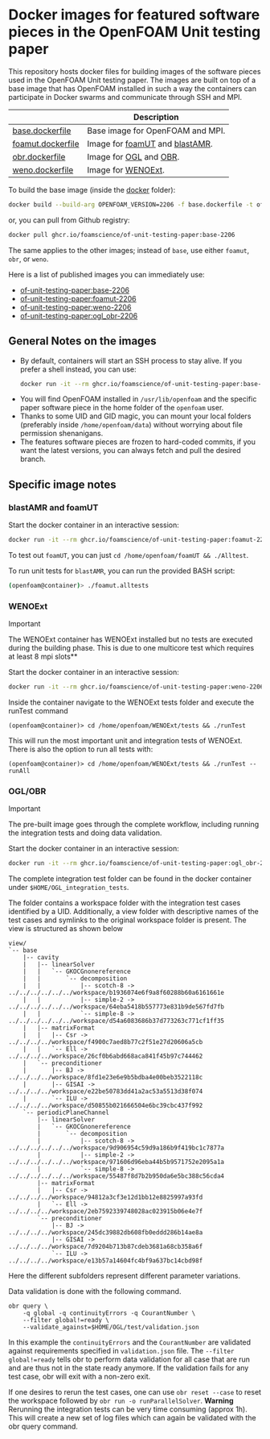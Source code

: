 # Docker images for featured software pieces in the OpenFOAM Unit testing paper

This repository hosts docker files for building images of the software pieces used in the OpenFOAM Unit testing paper.
The images are built on top of a base image that has OpenFOAM installed in such a way the containers can participate
in Docker swarms and communicate through SSH and MPI.

|                                               | Description |
|-----------------------------------------------|-------------|
| [base.dockerfile](docker/base.dockerfile)     | Base image for OpenFOAM and MPI. |
| [foamut.dockerfile](docker/foamut.dockerfile) | Image for [foamUT](https://github.com/FoamScience/foamUT) and [blastAMR](https://github.com/STFS-TUDa/blastAMR).|
| [obr.dockerfile](docker/ogl_obr.dockerfile)   | Image for [OGL](https://github.com/hpsim/OGL) and [OBR](https://github.com/hpsim/OBR). |
| [weno.dockerfile](docker/weno.dockerfile)     | Image for [WENOExt](https://github.com/WENO-OF/WENOEXT). |

To build the base image (inside the [docker](docker) folder):
```bash
docker build --build-arg OPENFOAM_VERSION=2206 -f base.dockerfile -t of-unit-testing-paper:base-2206 .
```
or, you can pull from Github registry:
```bash
docker pull ghcr.io/foamscience/of-unit-testing-paper:base-2206
```
The same applies to the other images; instead of `base`, use either `foamut`, `obr`, or `weno`.

Here is a list of published images you can immediately use:
- [of-unit-testing-paper:base-2206](https://github.com/FoamScience/of-unit-testing-paper/pkgs/container/of-unit-testing-paper/184606004?tag=base-2206)
- [of-unit-testing-paper:foamut-2206](https://github.com/FoamScience/of-unit-testing-paper/pkgs/container/of-unit-testing-paper/192371771?tag=foamut-2206)
- [of-unit-testing-paper:weno-2206](https://github.com/FoamScience/of-unit-testing-paper/pkgs/container/of-unit-testing-paper/184671721?tag=weno-2206)
- [of-unit-testing-paper:ogl_obr-2206](https://github.com/FoamScience/of-unit-testing-paper/pkgs/container/of-unit-testing-paper/185944382?tag=ogl_obr-2206)

## General Notes on the images

- By default, containers will start an SSH process to stay alive. If you prefer a shell instead, you can use:
    ```bash
    docker run -it --rm ghcr.io/foamscience/of-unit-testing-paper:base-2206 bash
    ```
- You will find OpenFOAM installed in `/usr/lib/openfoam` and the specific paper software piece in
  the home folder of the `openfoam` user.
- Thanks to some UID and GID magic, you can mount your local folders (preferably inside `/home/openfoam/data`)
  without worrying about file permission shenanigans.
- The features software pieces are frozen to hard-coded commits, if you want the latest versions, you can always
  fetch and pull the desired branch.

## Specific image notes

### blastAMR and foamUT

Start the docker container in an interactive session:
```bash
docker run -it --rm ghcr.io/foamscience/of-unit-testing-paper:foamut-2206 bash
```
To test out `foamUT`, you can just `cd /home/openfoam/foamUT && ./Alltest`.

To run unit tests for `blastAMR`, you can run the provided BASH script:
```bash
(openfoam@container)> ./foamut.alltests
```

### WENOExt

> [!IMPORTANT]
> The WENOExt container has WENOExt installed but no tests are executed during the building phase.
> This is due to one multicore test which requires at least 8 mpi slots**

Start the docker container in an interactive session:
```bash
docker run -it --rm ghcr.io/foamscience/of-unit-testing-paper:weno-2206 bash
```
Inside the container navigate to the WENOExt tests folder and execute the runTest command
```
(openfoam@container)> cd /home/openfoam/WENOExt/tests && ./runTest
```
This will run the most important unit and integration tests of WENOExt. There is also the option 
to run all tests with: 
```
(openfoam@container)> cd /home/openfoam/WENOExt/tests && ./runTest --runAll
```

### OGL/OBR

> [!IMPORTANT]
> The pre-built image goes through the complete workflow, including running the integration tests and doing data validation.

Start the docker container in an interactive session:
```bash
docker run -it --rm ghcr.io/foamscience/of-unit-testing-paper:ogl_obr-2206 bash
```

The complete integration test folder can be found in the docker container under `$HOME/OGL_integration_tests`.

The folder contains a workspace folder with the integration test cases identified by a UID.
Additionally, a view folder with descriptive names of the test cases and symlinks to the original
workspace folder is present. The view is structured as shown below
```
view/
`-- base
    |-- cavity
    |   |-- linearSolver
    |   |   `-- GKOCGnonereference
    |   |       `-- decomposition
    |   |           |-- scotch-8 -> ../../../../../../workspace/b1936074e6f9a8f60288b60a6161661e
    |   |           |-- simple-2 -> ../../../../../../workspace/64eba5418b557773e831b9de567fd7fb
    |   |           `-- simple-8 -> ../../../../../../workspace/d54a6083686b37d773263c771cf1ff35
    |   |-- matrixFormat
    |   |   |-- Csr -> ../../../../workspace/f4900c7aed8b77c2f51e27d20606a5cb
    |   |   `-- Ell -> ../../../../workspace/26cf0b6abd668aca841f45b97c744462
    |   `-- preconditioner
    |       |-- BJ -> ../../../../workspace/8fd1e23e6e9b5bdba4e00beb3522118c
    |       |-- GISAI -> ../../../../workspace/e22be50783dd41a2ac53a5513d38f074
    |       `-- ILU -> ../../../../workspace/d50855b021666504e6bc39cbc437f992
    `-- periodicPlaneChannel
        |-- linearSolver
        |   `-- GKOCGnonereference
        |       `-- decomposition
        |           |-- scotch-8 -> ../../../../../../workspace/9d906954c59d9a186b9f419bc1c7877a
        |           |-- simple-2 -> ../../../../../../workspace/971606d96eba44b5b9571752e2095a1a
        |           `-- simple-8 -> ../../../../../../workspace/55487f8d7b2b950da6e5bc388c56cda4
        |-- matrixFormat
        |   |-- Csr -> ../../../../workspace/94812a3cf3e12d1bb12e8825997a93fd
        |   `-- Ell -> ../../../../workspace/2eb7592339748028ac023915b06e4e7f
        `-- preconditioner
            |-- BJ -> ../../../../workspace/245dc39882db608fb0eddd286b14ae8a
            |-- GISAI -> ../../../../workspace/7d9204b713b87cdeb3681a68cb358a6f
            `-- ILU -> ../../../../workspace/e13b57a14604fc4bf9a637bc14cbd98f
```
Here the  different subfolders represent different parameter variations.  

Data validation is done with the following command.   

```
obr query \
    -q global -q continuityErrors -q CourantNumber \
    --filter global!=ready \
    --validate_against=$HOME/OGL/test/validation.json
```
In this example the `continuityErrors` and the `CourantNumber` are validated against requirements specified in `validation.json` file. The `--filter global!=ready` tells obr to perform data validation for all case that are run and are thus not in the state ready anymore. If the validation fails for any test case, obr will exit with a non-zero exit.

If one desires to rerun the test cases, one can use  `obr reset --case` to reset the workspace followed by `obr run -o runParallelSolver`. **Warning** Rerunning the integration tests can be very time consuming (approx 1h). This will create a new set of log files which can again be validated  with the obr query command.
